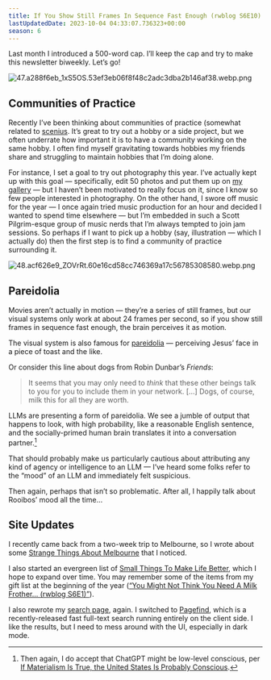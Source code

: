 ```yaml
---
title: If You Show Still Frames In Sequence Fast Enough (rwblog S6E10)
lastUpdatedDate: 2023-10-04 04:33:07.736323+00:00
season: 6
---
```


Last month I introduced a 500-word cap. I’ll keep the cap and try to make this newsletter biweekly. Let’s go!

![47.a288f6eb_1xS5OS.53ef3eb06f8f48c2adc3dba2b146af38.webp.png](https://buttondown.imgix.net/images/bdc420f2-9edf-4f01-b9c0-07103ff188e7.png?w=960&fit=max)

## Communities of Practice

Recently I’ve been thinking about communities of practice (somewhat related to [scenius](https://rwblickhan.org/misc/pattern-language/#scenius). It’s great to try out a hobby or a side project, but we often underrate how important it is to have a community working on the same hobby. I often find myself gravitating towards hobbies my friends share and struggling to maintain hobbies that I’m doing alone.

For instance, I set a goal to try out photography this year. I’ve actually kept up with this goal — specifically, edit 50 photos and put them up on [my gallery](https://rwblickhan.org/gallery/) — but I haven’t been motivated to really focus on it, since I know so few people interested in photography. On the other hand, I swore off music for the year — I once again tried music production for an hour and decided I wanted to spend time elsewhere — but I’m embedded in such a Scott Pilgrim-esque group of music nerds that I’m always tempted to join jam sessions. So perhaps if I want to pick up a hobby (say, illustration — which I actually do) then the first step is to find a community of practice surrounding it.

![48.acf626e9_ZOVrRt.60e16cd58cc746369a17c56785308580.webp.png](https://buttondown.imgix.net/images/a1acdfbc-9987-4227-879b-536571a74c1d.png?w=960&fit=max)

## Pareidolia

Movies aren’t actually in motion — they’re a series of still frames, but our visual systems only work at about 24 frames per second, so if you show still frames in sequence fast enough, the brain perceives it as motion.

The visual system is also famous for [pareidolia](https://en.wikipedia.org/wiki/Pareidolia) — perceiving Jesus’ face in a piece of toast and the like.

Or consider this line about dogs from Robin Dunbar’s _Friends_:

> It seems that you may only need to _think_ that these other beings talk to you for you to include them in your network. […] Dogs, of course, milk this for all they are worth.

LLMs are presenting a form of pareidolia. We see a jumble of output that happens to look, with high probability, like a reasonable English sentence, and the socially-primed human brain translates it into a conversation partner.[^1]

That should probably make us particularly cautious about attributing any kind of agency or intelligence to an LLM — I’ve heard some folks refer to the “mood” of an LLM and immediately felt suspicious.

Then again, perhaps that isn’t so problematic. After all, I happily talk about Rooibos’ mood all the time…

## Site Updates

I recently came back from a two-week trip to Melbourne, so I wrote about some [Strange Things About Melbourne](https://rwblickhan.org/essays/strange-things-about-melbourne/) that I noticed.

I also started an evergreen list of [Small Things To Make Life Better](https://rwblickhan.org/misc/small-things/), which I hope to expand over time. You may remember some of the items from my gift list at the beginning of the year ([“You Might Not Think You Need A Milk Frother… (rwblog S6E1)”](https://buttondown.email/rwblickhan/archive/you-might-not-think-you-need-a-milk-frother/)).

I also rewrote my [search page](https://rwblickhan.org/search/), again. I switched to [Pagefind](https://pagefind.app), which is a recently-released fast full-text search running entirely on the client side. I like the results, but I need to mess around with the UI, especially in dark mode.

[^1]:	Then again, I do accept that ChatGPT might be low-level conscious, per [If Materialism Is True, the United States Is Probably Conscious](http://faculty.ucr.edu/~eschwitz/SchwitzAbs/USAconscious.htm).